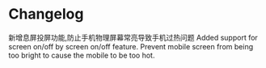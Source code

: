 # Changelog

新增息屏投屏功能,防止手机物理屏幕常亮导致手机过热问题
Added support for screen on/off by screen on/off feature. Prevent mobile screen from being too bright to cause the mobile to be too hot.
